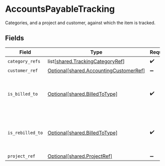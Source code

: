# AccountsPayableTracking

Categories, and a project and customer, against which the item is tracked.


## Fields

| Field                                                                                      | Type                                                                                       | Required                                                                                   | Description                                                                                |
| ------------------------------------------------------------------------------------------ | ------------------------------------------------------------------------------------------ | ------------------------------------------------------------------------------------------ | ------------------------------------------------------------------------------------------ |
| `category_refs`                                                                            | list[[shared.TrackingCategoryRef](undefined/models/shared/trackingcategoryref.md)]         | :heavy_check_mark:                                                                         | N/A                                                                                        |
| `customer_ref`                                                                             | [Optional[shared.AccountingCustomerRef]](undefined/models/shared/accountingcustomerref.md) | :heavy_minus_sign:                                                                         | N/A                                                                                        |
| `is_billed_to`                                                                             | [Optional[shared.BilledToType]](undefined/models/shared/billedtotype.md)                   | :heavy_check_mark:                                                                         | Defines if the invoice or credit note is billed/rebilled to a project or customer.         |
| `is_rebilled_to`                                                                           | [Optional[shared.BilledToType]](undefined/models/shared/billedtotype.md)                   | :heavy_check_mark:                                                                         | Defines if the invoice or credit note is billed/rebilled to a project or customer.         |
| `project_ref`                                                                              | [Optional[shared.ProjectRef]](undefined/models/shared/projectref.md)                       | :heavy_minus_sign:                                                                         | N/A                                                                                        |